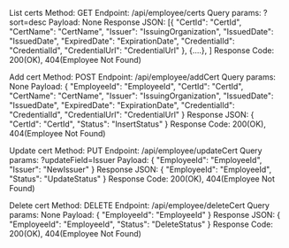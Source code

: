 List certs
    Method: GET
    Endpoint: /api/employee/certs
    Query params: ?sort=desc
    Payload: None
    Response JSON:
        [{
            "CertId": "CertId",
            "CertName": "CertName",
            "Issuer": "IssuingOrganization",
            "IssuedDate": "IssuedDate",
            "ExpiredDate": "ExpirationDate",
            "CredentialId": "CredentialId",
            "CredentialUrl": "CredentialUrl"
        }, {....}, ]
    Response Code: 200(OK), 404(Employee Not Found)

Add cert
    Method: POST
    Endpoint: /api/employee/addCert
    Query params: None
    Payload:
        {
            "EmployeeId": "EmployeeId",
            "CertId": "CertId",
            "CertName": "CertName",
            "Issuer": "IssuingOrganization",
            "IssuedDate": "IssuedDate",
            "ExpiredDate": "ExpirationDate",
            "CredentialId": "CredentialId",
            "CredentialUrl": "CredentialUrl"
        }
    Response JSON:
        {
            "CertId": "CertId",
            "Status": "InsertStatus"
        }
    Response Code: 200(OK), 404(Employee Not Found)

Update cert
    Method: PUT
    Endpoint: /api/employee/updateCert
    Query params: ?updateField=Issuer
    Payload:
        {
            "EmployeeId": "EmployeeId",
            "Issuer": "NewIssuer"
        }
    Response JSON:
        {
            "EmployeeId": "EmployeeId",
            "Status": "UpdateStatus"
        }
    Response Code: 200(OK), 404(Employee Not Found)

Delete cert
    Method: DELETE
    Endpoint: /api/employee/deleteCert
    Query params: None
    Payload:
        {
            "EmployeeId": "EmployeeId"
        }
    Response JSON:
        {
            "EmployeeId": "EmployeeId",
            "Status": "DeleteStatus"
        }
    Response Code: 200(OK), 404(Employee Not Found)
